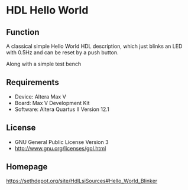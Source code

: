 HDL Hello World
===============

Function
--------
A classical simple Hello World HDL description, which
just blinks an LED with 0.5Hz and can be reset by a
push button.

Along with a simple test bench

Requirements
------------
- Device: Altera Max V
- Board: Max V Development Kit
- Software: Altera Quartus II Version 12.1

License
-------
- GNU General Public License Version 3
- http://www.gnu.org/licenses/gpl.html

Homepage
--------
https://sethdepot.org/site/HdlLsiSources#Hello_World_Blinker
